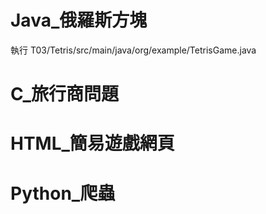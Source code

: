 # Java_俄羅斯方塊
執行 T03/Tetris/src/main/java/org/example/TetrisGame.java
# C_旅行商問題
# HTML_簡易遊戲網頁
# Python_爬蟲
